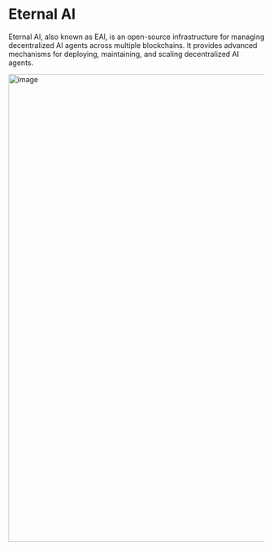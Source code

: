 # Eternal AI

Eternal AI, also known as EAI, is an open-source infrastructure for managing decentralized AI agents across multiple blockchains. It provides advanced mechanisms for deploying, maintaining, and scaling decentralized AI agents.

<img width="920" alt="image" src="https://github.com/user-attachments/assets/91384b62-142c-461a-92ab-ea47499c9924" />
